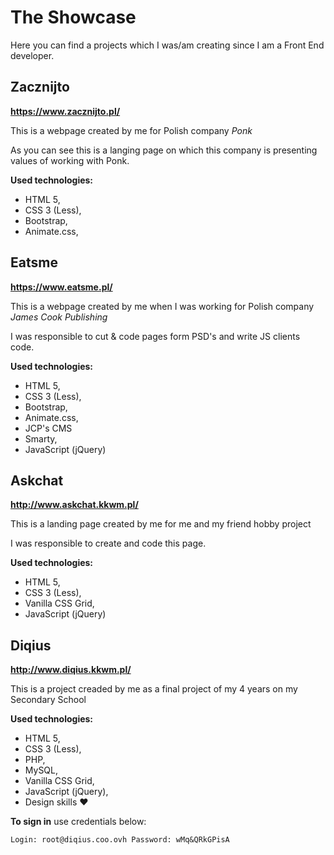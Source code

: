 # The Showcase

Here you can find a projects which I was/am creating since I am a Front End developer.

## Zacznijto

**https://www.zacznijto.pl/**

This is a webpage created by me for Polish company _Ponk_

As you can see this is a langing page on which this company is presenting values of working with Ponk.

**Used technologies:**

- HTML 5,
- CSS 3 (Less),
- Bootstrap,
- Animate.css,

## Eatsme

**https://www.eatsme.pl/**

This is a webpage created by me when I was working for Polish company _James Cook Publishing_

I was responsible to cut & code pages form PSD's and write JS clients code.

**Used technologies:**

- HTML 5,
- CSS 3 (Less),
- Bootstrap,
- Animate.css,
- JCP's CMS
- Smarty,
- JavaScript (jQuery)

## Askchat

**http://www.askchat.kkwm.pl/**

This is a landing page created by me for me and my friend hobby project

I was responsible to create and code this page.

**Used technologies:**

- HTML 5,
- CSS 3 (Less),
- Vanilla CSS Grid,
- JavaScript (jQuery)

## Diqius

**http://www.diqius.kkwm.pl/**

This is a project creaded by me as a final project of my 4 years on my Secondary School

**Used technologies:**

- HTML 5,
- CSS 3 (Less),
- PHP,
- MySQL,
- Vanilla CSS Grid,
- JavaScript (jQuery),
- Design skills :heart:

**To sign in** use credentials below:

`Login: root@diqius.coo.ovh
Password: wMq&QRkGPisA`
